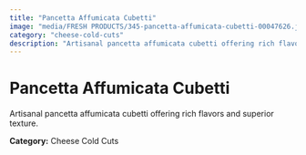 ```yaml
---
title: "Pancetta Affumicata Cubetti"
image: "media/FRESH PRODUCTS/345-pancetta-affumicata-cubetti-00047626.jpg"
category: "cheese-cold-cuts"
description: "Artisanal pancetta affumicata cubetti offering rich flavors and superior texture."
---
```


# Pancetta Affumicata Cubetti

Artisanal pancetta affumicata cubetti offering rich flavors and superior texture.

**Category:** Cheese Cold Cuts
